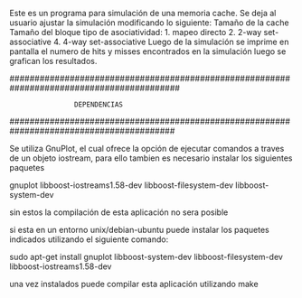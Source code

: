 Este es un programa para simulación de una memoria cache.
Se deja al usuario ajustar la simulación modificando lo siguiente:
	Tamaño de la cache
	Tamaño del bloque
	tipo de asociatividad:
		1. mapeo directo
		2. 2-way set-associative
		4. 4-way set-associative
Luego de la simulación se imprime en pantalla el numero de hits y misses encontrados en la simulación
luego se grafican los resultados.

##########################################################################################

					DEPENDENCIAS

#########################################################################################

Se utiliza GnuPlot, el cual ofrece la opción de ejecutar comandos a traves de un objeto
iostream, para ello tambien es necesario instalar los siguientes paquetes

gnuplot
libboost-iostreams1.58-dev
libboost-filesystem-dev
libboost-system-dev

sin estos la compilación de esta aplicación no sera posible

si esta en un entorno unix/debian-ubuntu puede instalar los paquetes indicados utilizando
el siguiente comando:

 sudo apt-get install gnuplot libboost-system-dev libboost-filesystem-dev libboost-iostreams1.58-dev

una vez instalados puede compilar esta aplicación utilizando make

